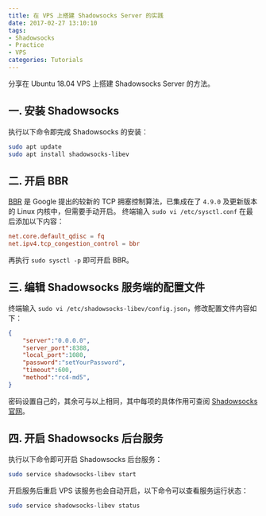 ```yaml
---
title: 在 VPS 上搭建 Shadowsocks Server 的实践
date: 2017-02-27 13:10:10
tags:
- Shadowsocks
- Practice
- VPS
categories: Tutorials
---
```


分享在 Ubuntu 18.04 VPS 上搭建 Shadowsocks Server 的方法。

<!--more-->

## 一. 安装 Shadowsocks
执行以下命令即完成 Shadowsocks 的安装：
``` bash
sudo apt update
sudo apt install shadowsocks-libev
```

## 二. 开启 BBR
[BBR](https://github.com/google/bbr) 是 Google 提出的较新的 TCP 拥塞控制算法，已集成在了 `4.9.0` 及更新版本的 Linux 内核中，但需要手动开启。
终端输入 `sudo vi /etc/sysctl.conf` 在最后添加以下内容：
```conf
net.core.default_qdisc = fq
net.ipv4.tcp_congestion_control = bbr
```
再执行 `sudo sysctl -p` 即可开启 BBR。

## 三. 编辑 Shadowsocks 服务端的配置文件
终端输入 `sudo vi /etc/shadowsocks-libev/config.json`，修改配置文件内容如下：
``` json
{
    "server":"0.0.0.0",
    "server_port":8388,
    "local_port":1080,
    "password":"setYourPassword",
    "timeout":600,
    "method":"rc4-md5",
}
```
密码设置自己的，其余可与以上相同，其中每项的具体作用可查阅 [Shadowsocks 官网](https://shadowsocks.org/en/config/quick-guide.html)。

## 四. 开启 Shadowsocks 后台服务
执行以下命令即可开启 Shadowsocks 后台服务：
```sh
sudo service shadowsocks-libev start
```
开启服务后重启 VPS 该服务也会自动开启，以下命令可以查看服务运行状态：
```sh
sudo service shadowsocks-libev status
```
